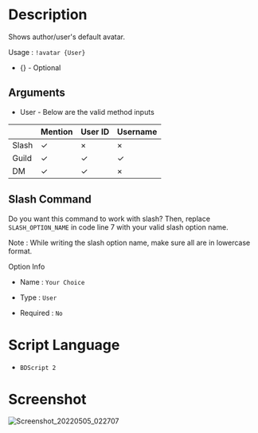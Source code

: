 # Description

Shows author/user's default avatar.

Usage : ` !avatar {User} `

- {} - Optional

## Arguments

- User - Below are the valid method inputs

|       | Mention | User ID | Username |
| ----- | ------- | ------- | -------- |
| Slash |    ✓    |    ×    |    ×    |
| Guild |    ✓    |    ✓    |    ✓    |
| DM    |    ✓    |    ✓    |    ×    |

## Slash Command

Do you want this command to work with slash? Then, replace ` SLASH_OPTION_NAME ` in code line 7 with your valid slash option name.

Note : While writing the slash option name, make sure all are in lowercase format.


Option Info

- Name : ` Your Choice `

- Type : ` User `

- Required : ` No `

# Script Language

- ` BDScript 2 `

# Screenshot

![Screenshot_20220505_022707](https://user-images.githubusercontent.com/95774950/166865667-e9d89a9b-9fbf-4b34-82b3-33f08ba90138.png)
